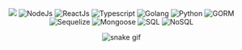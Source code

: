 <div align="center">
  <img src="https://user-images.githubusercontent.com/22107794/139580686-887df369-edb8-4bc8-b607-4fbf6d7e4866.gif">
  <img src="https://img.shields.io/badge/Node.js-339933?style=flat&logo=nodedotjs&logoColor=white" alt="NodeJs" />
  <img src="https://img.shields.io/badge/React.js-61DAFB?style=flat&logo=react&logoColor=black" alt="ReactJs" />
  <img src="https://img.shields.io/badge/TypeScript-007ACC?style=flat&logo=typescript&logoColor=white" alt="Typescript" />
  <img src="https://img.shields.io/badge/Go-00ADD8?style=flat&logo=go&logoColor=white" alt="Golang" />
  <img src="https://img.shields.io/badge/Python-3776AB?style=flat&logo=python&logoColor=white" alt="Python" />
  <img src="https://img.shields.io/badge/GORM-7E1F4C?style=flat&logo=go&logoColor=white" alt="GORM" />
  <img src="https://img.shields.io/badge/Sequelize-52B0E7?style=flat&logo=mysql&logoColor=white" alt="Sequelize" />
  <img src="https://img.shields.io/badge/Mongoose-880000?style=flat&logo=mongodb&logoColor=white" alt="Mongoose" />
  <img src="https://img.shields.io/badge/SQL-4479A1?style=flat&logo=mysql&logoColor=white" alt="SQL" />
  <img src="https://img.shields.io/badge/NoSQL-4DB33D?style=flat&logo=nosql&logoColor=white" alt="NoSQL" />

![snake gif](https://github.com/sandilokaa/sandilokaa/blob/output/github-contribution-grid-snake-dark.svg)
</div>
